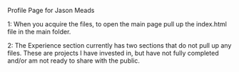 Profile Page for Jason Meads

1: When you acquire the files, to open the main page pull up the index.html file in the main folder.

2: The Experience section currently has two sections that do not pull up any files. These are projects I have invested in, but have not fully
completed and/or am not ready to share with the public. 

